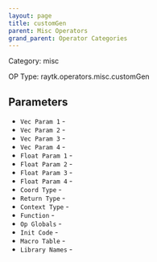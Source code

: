 ```yaml
---
layout: page
title: customGen
parent: Misc Operators
grand_parent: Operator Categories
---
```


Category: misc

OP Type: raytk.operators.misc.customGen

## Parameters

* `Vec Param 1` - 
* `Vec Param 2` - 
* `Vec Param 3` - 
* `Vec Param 4` - 
* `Float Param 1` - 
* `Float Param 2` - 
* `Float Param 3` - 
* `Float Param 4` - 
* `Coord Type` - 
* `Return Type` - 
* `Context Type` - 
* `Function` - 
* `Op Globals` - 
* `Init Code` - 
* `Macro Table` - 
* `Library Names` -

